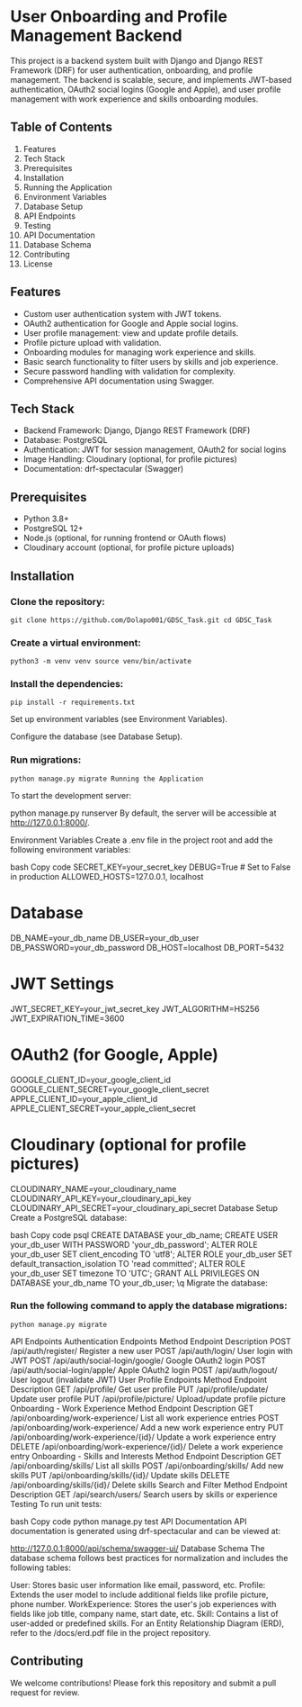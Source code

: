 # **User Onboarding and Profile Management Backend**

This project is a backend system built with Django and Django REST Framework (DRF) for user authentication, onboarding, and profile management. The backend is scalable, secure, and implements JWT-based authentication, OAuth2 social logins (Google and Apple), and user profile management with work experience and skills onboarding modules.

## **Table of Contents**

1. Features
2. Tech Stack
3. Prerequisites
4. Installation
5. Running the Application
6. Environment Variables
7. Database Setup
8. API Endpoints
9. Testing
10. API Documentation
11. Database Schema
12. Contributing
13. License 

## **Features**

* Custom user authentication system with JWT tokens.
* OAuth2 authentication for Google and Apple social logins.
* User profile management: view and update profile details.
* Profile picture upload with validation.
* Onboarding modules for managing work experience and skills.
* Basic search functionality to filter users by skills and job experience.
* Secure password handling with validation for complexity.
* Comprehensive API documentation using Swagger.


## **Tech Stack**

* Backend Framework: Django, Django REST Framework (DRF)
* Database: PostgreSQL
* Authentication: JWT for session management, OAuth2 for social logins
* Image Handling: Cloudinary (optional, for profile pictures)
* Documentation: drf-spectacular (Swagger)


## **Prerequisites**

* Python 3.8+
* PostgreSQL 12+
* Node.js (optional, for running frontend or OAuth flows)
* Cloudinary account (optional, for profile picture uploads)

## **Installation**

### Clone the repository:

`git clone https://github.com/Dolapo001/GDSC_Task.git
cd GDSC_Task`

### Create a virtual environment:

`python3 -m venv venv
source venv/bin/activate`

### Install the dependencies:

`pip install -r requirements.txt`

Set up environment variables (see Environment Variables).

Configure the database (see Database Setup).

### Run migrations:

`python manage.py migrate
Running the Application`

To start the development server:

python manage.py runserver
By default, the server will be accessible at http://127.0.0.1:8000/.

Environment Variables
Create a .env file in the project root and add the following environment variables:

bash
Copy code
SECRET_KEY=your_secret_key
DEBUG=True  # Set to False in production
ALLOWED_HOSTS=127.0.0.1, localhost

# Database
DB_NAME=your_db_name
DB_USER=your_db_user
DB_PASSWORD=your_db_password
DB_HOST=localhost
DB_PORT=5432

# JWT Settings
JWT_SECRET_KEY=your_jwt_secret_key
JWT_ALGORITHM=HS256
JWT_EXPIRATION_TIME=3600

# OAuth2 (for Google, Apple)
GOOGLE_CLIENT_ID=your_google_client_id
GOOGLE_CLIENT_SECRET=your_google_client_secret
APPLE_CLIENT_ID=your_apple_client_id
APPLE_CLIENT_SECRET=your_apple_client_secret

# Cloudinary (optional for profile pictures)
CLOUDINARY_NAME=your_cloudinary_name
CLOUDINARY_API_KEY=your_cloudinary_api_key
CLOUDINARY_API_SECRET=your_cloudinary_api_secret
Database Setup
Create a PostgreSQL database:

bash
Copy code
psql
CREATE DATABASE your_db_name;
CREATE USER your_db_user WITH PASSWORD 'your_db_password';
ALTER ROLE your_db_user SET client_encoding TO 'utf8';
ALTER ROLE your_db_user SET default_transaction_isolation TO 'read committed';
ALTER ROLE your_db_user SET timezone TO 'UTC';
GRANT ALL PRIVILEGES ON DATABASE your_db_name TO your_db_user;
\q
Migrate the database:

### Run the following command to apply the database migrations:

`python manage.py migrate`

API Endpoints
Authentication Endpoints
Method	Endpoint	Description
POST	/api/auth/register/	Register a new user
POST	/api/auth/login/	User login with JWT
POST	/api/auth/social-login/google/	Google OAuth2 login
POST	/api/auth/social-login/apple/	Apple OAuth2 login
POST	/api/auth/logout/	User logout (invalidate JWT)
User Profile Endpoints
Method	Endpoint	Description
GET	/api/profile/	Get user profile
PUT	/api/profile/update/	Update user profile
PUT	/api/profile/picture/	Upload/update profile picture
Onboarding - Work Experience
Method	Endpoint	Description
GET	/api/onboarding/work-experience/	List all work experience entries
POST	/api/onboarding/work-experience/	Add a new work experience entry
PUT	/api/onboarding/work-experience/{id}/	Update a work experience entry
DELETE	/api/onboarding/work-experience/{id}/	Delete a work experience entry
Onboarding - Skills and Interests
Method	Endpoint	Description
GET	/api/onboarding/skills/	List all skills
POST	/api/onboarding/skills/	Add new skills
PUT	/api/onboarding/skills/{id}/	Update skills
DELETE	/api/onboarding/skills/{id}/	Delete skills
Search and Filter
Method	Endpoint	Description
GET	/api/search/users/	Search users by skills or experience
Testing
To run unit tests:

bash
Copy code
python manage.py test
API Documentation
API documentation is generated using drf-spectacular and can be viewed at:


http://127.0.0.1:8000/api/schema/swagger-ui/
Database Schema
The database schema follows best practices for normalization and includes the following tables:

User: Stores basic user information like email, password, etc.
Profile: Extends the user model to include additional fields like profile picture, phone number.
WorkExperience: Stores the user's job experiences with fields like job title, company name, start date, etc.
Skill: Contains a list of user-added or predefined skills.
For an Entity Relationship Diagram (ERD), refer to the /docs/erd.pdf file in the project repository.

## **Contributing**

We welcome contributions! Please fork this repository and submit a pull request for review.
